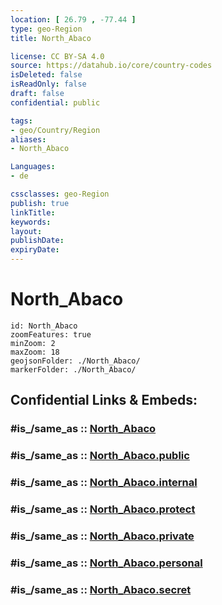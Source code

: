 ```yaml
---
location: [ 26.79 , -77.44 ] 
type: geo-Region
title: North_Abaco

license: CC BY-SA 4.0
source: https://datahub.io/core/country-codes
isDeleted: false
isReadOnly: false
draft: false
confidential: public

tags:
- geo/Country/Region
aliases:
- North_Abaco

Languages:
- de

cssclasses: geo-Region
publish: true
linkTitle: 
keywords: 
layout: 
publishDate: 
expiryDate: 
---
```


# North_Abaco

```leaflet
id: North_Abaco
zoomFeatures: true 
minZoom: 2 
maxZoom: 18
geojsonFolder: ./North_Abaco/
markerFolder: ./North_Abaco/
```


## Confidential Links & Embeds: 

### #is_/same_as :: [North_Abaco](/_Standards/Earth/Continent/America~Caribbean/Bahamas/Districts~Bahamas/North_Abaco.md) 

### #is_/same_as :: [North_Abaco.public](/_public/Earth/Continent/America~Caribbean/Bahamas/Districts~Bahamas/North_Abaco.public.md) 

### #is_/same_as :: [North_Abaco.internal](/_internal/Earth/Continent/America~Caribbean/Bahamas/Districts~Bahamas/North_Abaco.internal.md) 

### #is_/same_as :: [North_Abaco.protect](/_protect/Earth/Continent/America~Caribbean/Bahamas/Districts~Bahamas/North_Abaco.protect.md) 

### #is_/same_as :: [North_Abaco.private](/_private/Earth/Continent/America~Caribbean/Bahamas/Districts~Bahamas/North_Abaco.private.md) 

### #is_/same_as :: [North_Abaco.personal](/_personal/Earth/Continent/America~Caribbean/Bahamas/Districts~Bahamas/North_Abaco.personal.md) 

### #is_/same_as :: [North_Abaco.secret](/_secret/Earth/Continent/America~Caribbean/Bahamas/Districts~Bahamas/North_Abaco.secret.md)

